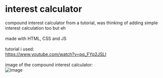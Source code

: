 # interest calculator
compound interest calculator from a tutorial, was thinking of adding simple interest calculation too but eh
<br>
<br>
made with HTML, CSS and JS
<br>
<br>
tutorial i used:
<br>
https://www.youtube.com/watch?v=pq_FYp2JSLI
<br>
<br>
image of the compound interest calculator:
<br>
![image](https://github.com/Postigic/code-dump-lmao/assets/143212308/a01f7d8c-cb2c-4ad3-a53a-500e273b4a02)
